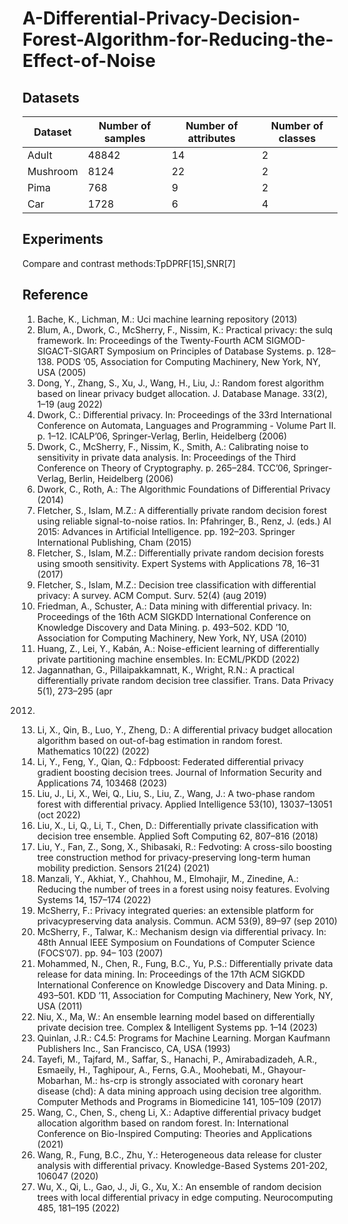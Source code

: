 # A-Differential-Privacy-Decision-Forest-Algorithm-for-Reducing-the-Effect-of-Noise
## Datasets


 Dataset  | Number of samples  |  Number of attributes  |  Number of classes
 ---- | ----- | ------  | ------
 Adult  | 48842 | 14 | 2
 Mushroom  | 8124 | 22 | 2
 Pima  | 768 | 9 | 2
 Car  | 1728 | 6 | 4
 ## Experiments
 Compare and contrast methods:TpDPRF[15],SNR[7]
  ## Reference
1. Bache, K., Lichman, M.: Uci machine learning repository (2013)
2. Blum, A., Dwork, C., McSherry, F., Nissim, K.: Practical privacy: the sulq framework. In: Proceedings of the Twenty-Fourth ACM SIGMOD-SIGACT-SIGART
Symposium on Principles of Database Systems. p. 128–138. PODS ’05, Association for Computing Machinery, New York, NY, USA (2005)
3. Dong, Y., Zhang, S., Xu, J., Wang, H., Liu, J.: Random forest algorithm based on
linear privacy budget allocation. J. Database Manage. 33(2), 1–19 (aug 2022)
4. Dwork, C.: Differential privacy. In: Proceedings of the 33rd International Conference on Automata, Languages and Programming - Volume Part II. p. 1–12.
ICALP’06, Springer-Verlag, Berlin, Heidelberg (2006)
5. Dwork, C., McSherry, F., Nissim, K., Smith, A.: Calibrating noise to sensitivity
in private data analysis. In: Proceedings of the Third Conference on Theory of
Cryptography. p. 265–284. TCC’06, Springer-Verlag, Berlin, Heidelberg (2006)
6. Dwork, C., Roth, A.: The Algorithmic Foundations of Differential Privacy (2014)
7. Fletcher, S., Islam, M.Z.: A differentially private random decision forest using
reliable signal-to-noise ratios. In: Pfahringer, B., Renz, J. (eds.) AI 2015: Advances
in Artificial Intelligence. pp. 192–203. Springer International Publishing, Cham
(2015)
8. Fletcher, S., Islam, M.Z.: Differentially private random decision forests using
smooth sensitivity. Expert Systems with Applications 78, 16–31 (2017)
9. Fletcher, S., Islam, M.Z.: Decision tree classification with differential privacy: A
survey. ACM Comput. Surv. 52(4) (aug 2019)
10. Friedman, A., Schuster, A.: Data mining with differential privacy. In: Proceedings
of the 16th ACM SIGKDD International Conference on Knowledge Discovery and
Data Mining. p. 493–502. KDD ’10, Association for Computing Machinery, New
York, NY, USA (2010)
11. Huang, Z., Lei, Y., Kabán, A.: Noise-efficient learning of differentially private partitioning machine ensembles. In: ECML/PKDD (2022)
12. Jagannathan, G., Pillaipakkamnatt, K., Wright, R.N.: A practical differentially
private random decision tree classifier. Trans. Data Privacy 5(1), 273–295 (apr
2012)
13. Li, X., Qin, B., Luo, Y., Zheng, D.: A differential privacy budget allocation algorithm based on out-of-bag estimation in random forest. Mathematics 10(22)
(2022)
14. Li, Y., Feng, Y., Qian, Q.: Fdpboost: Federated differential privacy gradient boosting decision trees. Journal of Information Security and Applications 74, 103468
(2023)
15. Liu, J., Li, X., Wei, Q., Liu, S., Liu, Z., Wang, J.: A two-phase random forest with
differential privacy. Applied Intelligence 53(10), 13037–13051 (oct 2022)
16. Liu, X., Li, Q., Li, T., Chen, D.: Differentially private classification with decision
tree ensemble. Applied Soft Computing 62, 807–816 (2018)
17. Liu, Y., Fan, Z., Song, X., Shibasaki, R.: Fedvoting: A cross-silo boosting tree
construction method for privacy-preserving long-term human mobility prediction.
Sensors 21(24) (2021)
18. Manzali, Y., Akhiat, Y., Chahhou, M., Elmohajir, M., Zinedine, A.: Reducing the
number of trees in a forest using noisy features. Evolving Systems 14, 157–174
(2022)
19. McSherry, F.: Privacy integrated queries: an extensible platform for privacypreserving data analysis. Commun. ACM 53(9), 89–97 (sep 2010)
20. McSherry, F., Talwar, K.: Mechanism design via differential privacy. In: 48th Annual IEEE Symposium on Foundations of Computer Science (FOCS’07). pp. 94–
103 (2007)
21. Mohammed, N., Chen, R., Fung, B.C., Yu, P.S.: Differentially private data release
for data mining. In: Proceedings of the 17th ACM SIGKDD International Conference on Knowledge Discovery and Data Mining. p. 493–501. KDD ’11, Association
for Computing Machinery, New York, NY, USA (2011)
22. Niu, X., Ma, W.: An ensemble learning model based on differentially private decision tree. Complex & Intelligent Systems pp. 1–14 (2023)
23. Quinlan, J.R.: C4.5: Programs for Machine Learning. Morgan Kaufmann Publishers Inc., San Francisco, CA, USA (1993)
24. Tayefi, M., Tajfard, M., Saffar, S., Hanachi, P., Amirabadizadeh, A.R., Esmaeily,
H., Taghipour, A., Ferns, G.A., Moohebati, M., Ghayour-Mobarhan, M.: hs-crp
is strongly associated with coronary heart disease (chd): A data mining approach
using decision tree algorithm. Computer Methods and Programs in Biomedicine
141, 105–109 (2017)
25. Wang, C., Chen, S., cheng Li, X.: Adaptive differential privacy budget allocation
algorithm based on random forest. In: International Conference on Bio-Inspired
Computing: Theories and Applications (2021)
26. Wang, R., Fung, B.C., Zhu, Y.: Heterogeneous data release for cluster analysis
with differential privacy. Knowledge-Based Systems 201-202, 106047 (2020)
27. Wu, X., Qi, L., Gao, J., Ji, G., Xu, X.: An ensemble of random decision trees with
local differential privacy in edge computing. Neurocomputing 485, 181–195 (2022)
 
